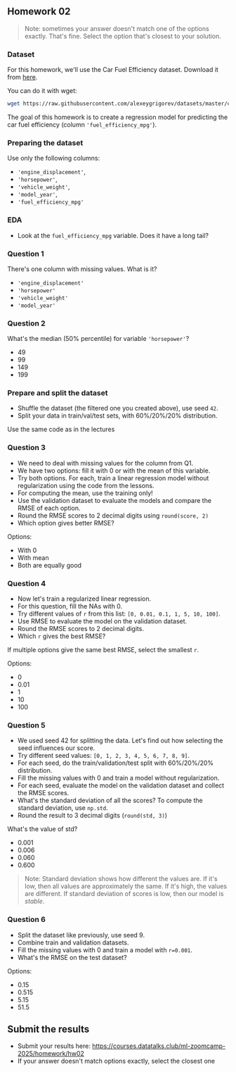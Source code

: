 ## Homework 02

> Note: sometimes your answer doesn't match one of 
> the options exactly. That's fine. 
> Select the option that's closest to your solution.

### Dataset

For this homework, we'll use the Car Fuel Efficiency dataset. Download it from <a href='https://raw.githubusercontent.com/alexeygrigorev/datasets/master/car_fuel_efficiency.csv'>here</a>.

You can do it with wget:
```bash
wget https://raw.githubusercontent.com/alexeygrigorev/datasets/master/car_fuel_efficiency.csv
```

The goal of this homework is to create a regression model for predicting the car fuel efficiency (column `'fuel_efficiency_mpg'`).

### Preparing the dataset 

Use only the following columns:

* `'engine_displacement'`,
* `'horsepower'`,
* `'vehicle_weight'`,
* `'model_year'`,
* `'fuel_efficiency_mpg'`

### EDA

* Look at the `fuel_efficiency_mpg` variable. Does it have a long tail? 

### Question 1

There's one column with missing values. What is it?

* `'engine_displacement'`
* `'horsepower'`
* `'vehicle_weight'`
* `'model_year'`


### Question 2

What's the median (50% percentile) for variable `'horsepower'`?

- 49
- 99
- 149
- 199

### Prepare and split the dataset

* Shuffle the dataset (the filtered one you created above), use seed `42`.
* Split your data in train/val/test sets, with 60%/20%/20% distribution.

Use the same code as in the lectures


### Question 3

* We need to deal with missing values for the column from Q1.
* We have two options: fill it with 0 or with the mean of this variable.
* Try both options. For each, train a linear regression model without regularization using the code from the lessons.
* For computing the mean, use the training only!
* Use the validation dataset to evaluate the models and compare the RMSE of each option.
* Round the RMSE scores to 2 decimal digits using `round(score, 2)`
* Which option gives better RMSE?

Options:

- With 0
- With mean
- Both are equally good


### Question 4

* Now let's train a regularized linear regression.
* For this question, fill the NAs with 0. 
* Try different values of `r` from this list: `[0, 0.01, 0.1, 1, 5, 10, 100]`.
* Use RMSE to evaluate the model on the validation dataset.
* Round the RMSE scores to 2 decimal digits.
* Which `r` gives the best RMSE?

If multiple options give the same best RMSE, select the smallest `r`.

Options:

- 0
- 0.01
- 1
- 10
- 100


### Question 5 

* We used seed 42 for splitting the data. Let's find out how selecting the seed influences our score.
* Try different seed values: `[0, 1, 2, 3, 4, 5, 6, 7, 8, 9]`.
* For each seed, do the train/validation/test split with 60%/20%/20% distribution.
* Fill the missing values with 0 and train a model without regularization.
* For each seed, evaluate the model on the validation dataset and collect the RMSE scores. 
* What's the standard deviation of all the scores? To compute the standard deviation, use `np.std`.
* Round the result to 3 decimal digits (`round(std, 3)`)

What's the value of std?

- 0.001
- 0.006
- 0.060
- 0.600

> Note: Standard deviation shows how different the values are.
> If it's low, then all values are approximately the same.
> If it's high, the values are different. 
> If standard deviation of scores is low, then our model is *stable*.


### Question 6

* Split the dataset like previously, use seed 9.
* Combine train and validation datasets.
* Fill the missing values with 0 and train a model with `r=0.001`. 
* What's the RMSE on the test dataset?

Options:

- 0.15
- 0.515
- 5.15
- 51.5

## Submit the results

* Submit your results here: https://courses.datatalks.club/ml-zoomcamp-2025/homework/hw02
* If your answer doesn't match options exactly, select the closest one